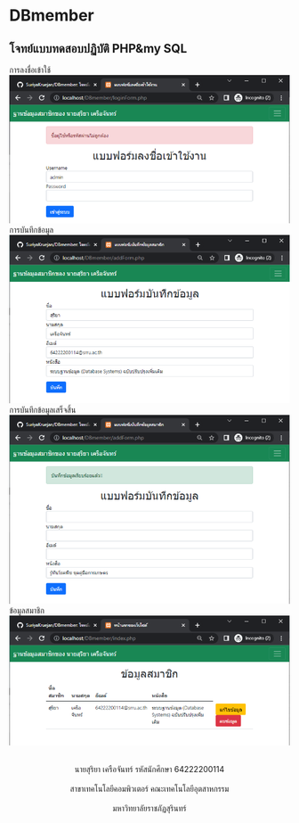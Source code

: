 # DBmember
## โจทย์แบบทดสอบปฏิบัติ PHP&amp;my SQL

การลงชื่อเข้าใช้
<img src="/image for readme/1.png"/>
การบันทึกข้อมูล
<img src="/image for readme/2.png"/>
การบันทึกข้อมูลเสร็จสิ้น
<img src="/image for readme/3.png"/>
ข้อมูลสมาชิก
<img src="/image for readme/4.png"/>
<div id="header" align="center">
<br>นายสุริยา เครือจันทร์ รหัสนักศึกษา 64222200114</br>
<br>สาขาเทคโนโลยีคอมพิวเตอร์ คณะเทคโนโลยีอุตสาหกรรม</br>
<br>มหาวิทยาลัยราชภัฏสุรินทร์</br>
</div>
